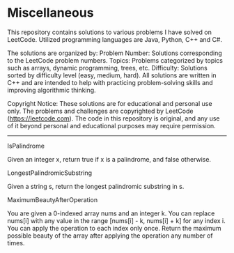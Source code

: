 # Miscellaneous
This repository contains solutions to various problems I have solved on LeetCode. Utilized programming languages are Java, Python, C++ and C#. 

The solutions are organized by:
Problem Number: Solutions corresponding to the LeetCode problem numbers.
Topics: Problems categorized by topics such as arrays, dynamic programming, trees, etc.
Difficulty: Solutions sorted by difficulty level (easy, medium, hard).
All solutions are written in C++ and are intended to help with practicing problem-solving skills and improving algorithmic thinking.

Copyright Notice:
These solutions are for educational and personal use only.
The problems and challenges are copyrighted by LeetCode (https://leetcode.com).
The code in this repository is original, and any use of it beyond personal and educational purposes may require permission.


---------------------------------------------------------------------------------------------------------------------------------------------


IsPalindrome

Given an integer x, return true if x is a palindrome, and false otherwise.


LongestPalindromicSubstring

Given a string s, return the longest palindromic substring in s.


MaximumBeautyAfterOperation

You are given a 0-indexed array nums and an integer k. You can replace nums[i] with any value in the range [nums[i] - k, nums[i] + k] for any index i. You can apply the operation to each index only once. Return the maximum possible beauty of the array after applying the operation any number of times.
